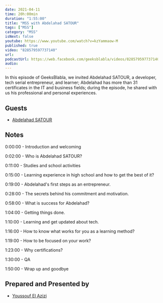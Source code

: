 ```yaml
---
date: 2021-04-11
time: 20h:00min
duration: "1:55:00"
title: "MSS with Abdelahad SATOUR"
tags: ["MSS"]
category: "MSS"
isNext: false
youtube: https://www.youtube.com/watch?v=kzYammaow-M
published: true
video: "828579597737140"
url:
podcastUrl: https://web.facebook.com/geeksblabla/videos/828579597737140
audio:
---
```


In this episode of GeeksBlabla, we invited Abdelahad SATOUR, a developer, tech serial entrepreneur, and learner; Abdelahad has more than 31 certificates in the IT and business fields; during the episode, he shared with us his professional and personal experiences.

## Guests

- [Abdelahad SATOUR](https://www.linkedin.com/in/adsatour/)

## Notes

0:00:00 - Introduction and welcoming

0:02:00 - Who is Abdelahad SATOUR?

0:11:00 - Studies and school activities

0:15:00 - Learning experience in high school and how to get the best of it?

0:19:00 - Abdelahad's first steps as an entrepreneur.

0:28:00 - The secrets behind his commitment and motivation.

0:58:00 - What is success for Abdelahad?

1:04:00 - Getting things done.

1:10:00 - Learning and get updated about tech.

1:16:00 - How to know what works for you as a learning method?

1:19:00 - How to be focused on your work?

1:23:00 - Why certifications?

1:30:00 - QA

1:50:00 - Wrap up and goodbye

## Prepared and Presented by

- [Youssouf El Azizi](https://elazizi.com/)
